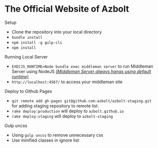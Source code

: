 # The Official Website of Azbolt

Setup
* Clone the repository into your local directory
* `bundle install`
* `npm install -g gulp-cli`
* `npm install`

Running Local Server
* `EXECJS_RUNTIME=Node bundle exec middleman server` to run Middleman Server using NodeJS [*(Middleman Server always hangs using default runtime)*](https://github.com/middleman/middleman/issues/1367)
* `http://localhost:4567/` to access your middleman site

Deploy to Github Pages
* `git remote add gh-pages git@github.com:azbolt/azbolt-staging.git` for adding staging repository to remote list.
* `rake deploy:production` will deploy to `azbolt.github.io`
* `rake deploy:staging` will deploy to `azbolt-staging`

Gulp uncss
* Using `gulp uncss` to remove unnecessary css
* Use minified classes in ignore list
